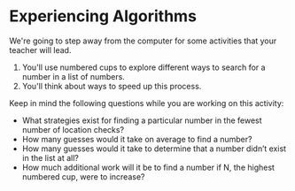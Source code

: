 # Experiencing Algorithms

We're going to step away from the computer for some activities that your teacher will lead.

1. You'll use numbered cups to explore different ways to search for a number in a list of numbers.
2. You'll think about ways to speed up this process.

Keep in mind the following questions while you are working on this activity:

* What strategies exist for finding a particular number in the fewest number of location checks?
* How many guesses would it take on average to find a number? 
* How many guesses would it take to determine that a number didn’t exist in the list at all?
* How much additional work will it be to find a number if N, the highest numbered cup, were to increase?

